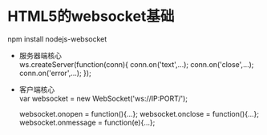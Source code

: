 # HTML5的websocket基础

npm install nodejs-websocket

+ 服务器端核心<br/>
    ws.createServer(function(conn){
        conn.on('text',...);
        conn.on('close',...);
        conn.on('error',...);
    });

+ 客户端核心<br/>
    var websocket = new WebSocket('ws://IP:PORT/');

    websocket.onopen = function(){...};
    websocket.onclose = function(){...};
    websocket.onmessage = function(e){...};

